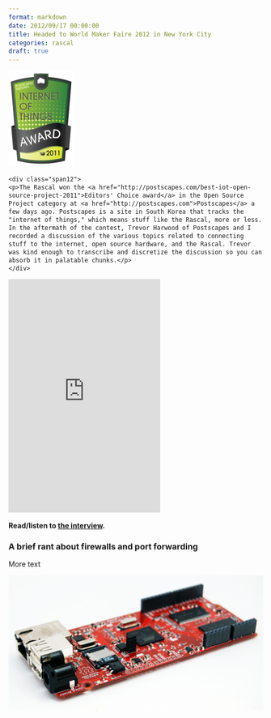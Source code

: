 ```yaml
---
format: markdown
date: 2012/09/17 00:00:00
title: Headed to World Maker Faire 2012 in New York City
categories: rascal
draft: true
---
```

<div class="row">
    <img class="span2" src="/img/postscapes-award-badge.png">

    <div class="span12">
    <p>The Rascal won the <a href="http://postscapes.com/best-iot-open-source-project-2011">Editors' Choice award</a> in the Open Source Project category at <a href="http://postscapes.com">Postscapes</a> a few days ago. Postscapes is a site in South Korea that tracks the "internet of things," which means stuff like the Rascal, more or less. In the aftermath of the contest, Trevor Harwood of Postscapes and I recorded a discussion of the various topics related to connecting stuff to the internet, open source hardware, and the Rascal. Trevor was kind enough to transcribe and discretize the discussion so you can absorb it in palatable chunks.</p>
    </div>
</div>

<iframe class="span14" src="http://player.vimeo.com/video/31444914?title=0&amp;byline=0&amp;portrait=0&amp;color=C6433C" height="461" frameborder="0" webkitAllowFullScreen mozallowfullscreen allowFullScreen></iframe>

**Read/listen to [the interview][1].**

### A brief rant about firewalls and port forwarding ###

More text

<img src="/img/rascal-1.1.jpg" width="820px">

[1]: http://rascalmicro.com
